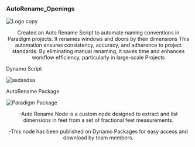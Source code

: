 ### AutoRename_Openings
![Logo copy](https://github.com/user-attachments/assets/bd910dc3-9d48-46ca-bcc2-9f86fb68676c)

<p align="center">
Created an Auto Rename Script to automate naming conventions in Paradigm projects. It renames windows and doors by their dimensions This automation ensures consistency, accuracy, and adherence to project standards. By eliminating manual renaming, it saves time and enhances workflow efficiency, particularly in large-scale Projects
</p>

Dynamo Script
 
![asdasdsa](https://github.com/user-attachments/assets/26689c8f-2ce3-41ff-aaa6-c588f9038cc4)

AutoRename Package



![Paradigm Package](https://github.com/user-attachments/assets/f245325a-b6af-44c6-908d-0aff752cb3fd)
<p align="center">
-Auto Rename Node is a custom node designed to extract and list dimensions in feet from a set of fractional feet measurements.

</p>
<p align="center">
-This node has been published on Dynamo Packages for easy access and download by team members.
</p>
